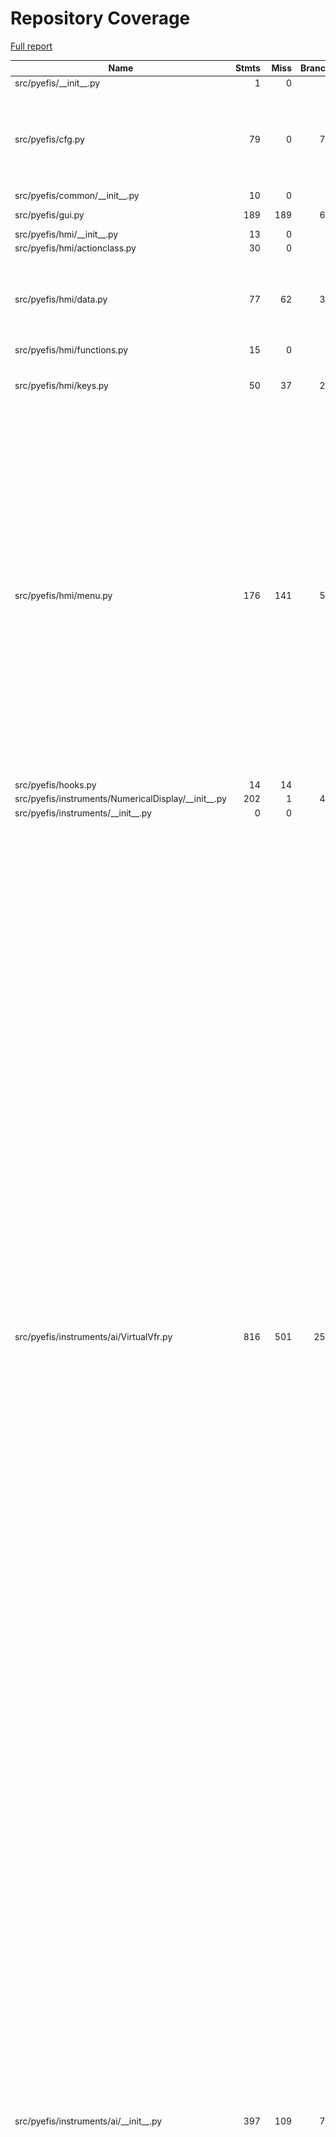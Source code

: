 # Repository Coverage

[Full report](https://htmlpreview.github.io/?https://github.com/makerplane/pyEfis/blob/python-coverage-comment-action-data/htmlcov/index.html)

| Name                                                    |    Stmts |     Miss |   Branch |   BrPart |   Cover |   Missing |
|-------------------------------------------------------- | -------: | -------: | -------: | -------: | ------: | --------: |
| src/pyefis/\_\_init\_\_.py                              |        1 |        0 |        0 |        0 |    100% |           |
| src/pyefis/cfg.py                                       |       79 |        0 |       72 |        6 |     96% |49->143, 69->79, 73->79, 80->59, 101->112, 116->88 |
| src/pyefis/common/\_\_init\_\_.py                       |       10 |        0 |        4 |        0 |    100% |           |
| src/pyefis/gui.py                                       |      189 |      189 |       60 |        0 |      0% |    17-282 |
| src/pyefis/hmi/\_\_init\_\_.py                          |       13 |        0 |        2 |        0 |    100% |           |
| src/pyefis/hmi/actionclass.py                           |       30 |        0 |        4 |        0 |    100% |           |
| src/pyefis/hmi/data.py                                  |       77 |       62 |       34 |        0 |     14% |38-66, 70-90, 94-110, 114-118, 122-128 |
| src/pyefis/hmi/functions.py                             |       15 |        0 |        0 |        0 |    100% |           |
| src/pyefis/hmi/keys.py                                  |       50 |       37 |       24 |        0 |     18% |30-49, 52-53, 57-59, 63-65, 69-82 |
| src/pyefis/hmi/menu.py                                  |      176 |      141 |       50 |        0 |     15% |36-84, 87-88, 91-119, 121-125, 128-130, 133, 136-148, 151-157, 160-174, 177-182, 186-200, 203, 206, 209, 212, 215, 218, 221, 226-227, 230-231, 234, 237-240, 243 |
| src/pyefis/hooks.py                                     |       14 |       14 |        4 |        0 |      0% |     17-37 |
| src/pyefis/instruments/NumericalDisplay/\_\_init\_\_.py |      202 |        1 |       42 |        0 |     99% |       291 |
| src/pyefis/instruments/\_\_init\_\_.py                  |        0 |        0 |        0 |        0 |    100% |           |
| src/pyefis/instruments/ai/VirtualVfr.py                 |      816 |      501 |      250 |       25 |     34% |138-161, 191->exit, 195-220, 223-235, 239-440, 444-470, 474-494, 497-501, 504-528, 531-537, 540-546, 549-555, 558-563, 567->574, 572-573, 575->578, 579->exit, 589-602, 605, 608, 611, 614, 622-635, 638, 641, 644, 647, 654-673, 676, 679, 682, 685, 691-699, 732, 742-745, 748-752, 755, 767->769, 780, 785, 787->789, 832, 838->836, 852-876, 878, 880, 885-886, 901, 903, 916-922, 931-935, 943-946, 954-964, 973, 975, 983-1001, 1004-1008, 1011-1015, 1022-1034, 1039-1075 |
| src/pyefis/instruments/ai/\_\_init\_\_.py               |      397 |      109 |       72 |        8 |     67% |47, 127-131, 139->142, 164, 181, 238->201, 346->exit, 349, 362, 366, 372-375, 378, 383-386, 389-392, 395, 398-402, 407, 410, 413, 416, 419, 422, 425-442, 448, 451, 454, 457, 460-472, 478, 481, 484, 487, 490-502, 509-516, 519-539, 542-548 |
| src/pyefis/instruments/airspeed/\_\_init\_\_.py         |      346 |        1 |       72 |        9 |     98% |79->81, 216->exit, 278->282, 295, 426->exit, 509->521, 512->521, 518->521, 534->exit |
| src/pyefis/instruments/altimeter/\_\_init\_\_.py        |      262 |        1 |       52 |        2 |     99% |111, 384->exit |
| src/pyefis/instruments/button/\_\_init\_\_.py           |      257 |      257 |      134 |        0 |      0% |    20-371 |
| src/pyefis/instruments/gauges/\_\_init\_\_.py           |        5 |        0 |        0 |        0 |    100% |           |
| src/pyefis/instruments/gauges/abstract.py               |      451 |      211 |      176 |       15 |     46% |94->exit, 95->exit, 136, 149, 167-179, 182, 219, 224, 259-260, 277-278, 282-290, 326, 330, 332, 334, 336, 341-342, 345-350, 353-354, 357-358, 366-370, 373-388, 393, 398-418, 422-440, 444-480, 483-531, 548-558, 562-608, 612-624, 627-672, 676-682 |
| src/pyefis/instruments/gauges/arc.py                    |      224 |        2 |       68 |        5 |     98% |30->32, 56-57, 94->exit, 215->224, 227->249 |
| src/pyefis/instruments/gauges/egt.py                    |       70 |       60 |       34 |        0 |     10% |28-52, 55-84, 89-96 |
| src/pyefis/instruments/gauges/horizontalBar.py          |      131 |        0 |       34 |        4 |     98% |29->31, 72->86, 88->101, 105->118 |
| src/pyefis/instruments/gauges/numeric.py                |       60 |        0 |       10 |        1 |     99% |  82->exit |
| src/pyefis/instruments/gauges/verticalBar.py            |      245 |        0 |       74 |        6 |     98% |30->32, 99->exit, 121->123, 123->126, 192->206, 209->230 |
| src/pyefis/instruments/helpers/\_\_init\_\_.py          |       49 |       11 |       12 |        3 |     77% |22-24, 35-38, 48-51 |
| src/pyefis/instruments/hsi/\_\_init\_\_.py              |      461 |      112 |      102 |       15 |     68% |45-46, 87-95, 101-109, 136, 140, 224->228, 228->232, 232->236, 236->241, 278-297, 301, 304-314, 344-347, 350, 353-357, 368->exit, 373, 376-379, 382-385, 388-391, 394-397, 403, 406-408, 413-416, 419-422, 425-428, 433, 437, 488-490, 492-494, 496-498, 505, 508-510, 614, 617-619, 628, 632 |
| src/pyefis/instruments/listbox/\_\_init\_\_.py          |      211 |       78 |       60 |        9 |     56% |30-31, 80, 83, 86-87, 90-91, 94-95, 98-99, 102-103, 106-107, 111, 115-119, 122, 125-134, 137, 204->206, 220->224, 224->232, 229, 237, 243, 247, 263, 269-283, 286-313 |
| src/pyefis/instruments/misc/\_\_init\_\_.py             |      167 |        0 |       22 |        2 |     99% |151->159, 171->exit |
| src/pyefis/instruments/pa/\_\_init\_\_.py               |       70 |       29 |       10 |        1 |     52% |60-72, 75, 79-95, 98 |
| src/pyefis/instruments/tc/\_\_init\_\_.py               |      220 |       42 |       40 |       16 |     75% |36, 42, 60, 77->80, 83->101, 122, 125-126, 139, 147-148, 157, 159, 168-172, 178, 181-182, 190, 192, 195-199, 217, 220-222, 227, 230-236, 241, 317, 320-322 |
| src/pyefis/instruments/vsi/\_\_init\_\_.py              |      382 |       76 |       68 |       12 |     75% |46, 146-147, 163-172, 189, 192-194, 228, 278-279, 283-286, 289, 292-293, 300, 304, 341-360, 363-374, 404->409, 406->408, 466, 469, 476-477, 484-491, 495-497, 505-513, 516, 518-520, 524, 526-528, 532, 534-536 |
| src/pyefis/instruments/weston/\_\_init\_\_.py           |       41 |       41 |       10 |        0 |      0% |      1-48 |
| src/pyefis/main.py                                      |      158 |      158 |       70 |        0 |      0% |    18-254 |
| src/pyefis/screens/\_\_init\_\_.py                      |        0 |        0 |        0 |        0 |    100% |           |
| src/pyefis/screens/ems\_sm.py                           |       99 |       99 |       36 |        0 |      0% |    17-341 |
| src/pyefis/screens/epfd.py                              |      104 |      104 |       12 |        0 |      0% |    17-151 |
| src/pyefis/screens/pfd.py                               |      123 |      123 |       14 |        0 |      0% |    17-224 |
| src/pyefis/screens/pfd\_sm.py                           |      108 |      108 |       14 |        0 |      0% |    17-169 |
| src/pyefis/screens/r582\_sm.py                          |       98 |       98 |       36 |        0 |      0% |    17-210 |
| src/pyefis/screens/screenbuilder.py                     |      700 |      700 |      442 |        0 |      0% |    17-956 |
| src/pyefis/screens/sixpack.py                           |       53 |       53 |        2 |        0 |      0% |     17-88 |
| src/pyefis/screens/test.py                              |       21 |       21 |        2 |        0 |      0% |     17-48 |
| src/pyefis/user/\_\_init\_\_.py                         |        0 |        0 |        0 |        0 |    100% |           |
| src/pyefis/user/hooks/\_\_init\_\_.py                   |        0 |        0 |        0 |        0 |    100% |           |
| src/pyefis/user/hooks/composite.py                      |      103 |      103 |       28 |        0 |      0% |    22-165 |
| src/pyefis/user/hooks/keys.py                           |       19 |       19 |        4 |        0 |      0% |     20-53 |
| src/pyefis/user/screens/\_\_init\_\_.py                 |        0 |        0 |        0 |        0 |    100% |           |
| src/pyefis/version.py                                   |        2 |        0 |        0 |        0 |    100% |           |
|                                               **TOTAL** | **7309** | **3561** | **2256** |  **139** | **46%** |           |


## Setup coverage badge

Below are examples of the badges you can use in your main branch `README` file.

### Direct image

[![Coverage badge](https://raw.githubusercontent.com/makerplane/pyEfis/python-coverage-comment-action-data/badge.svg)](https://htmlpreview.github.io/?https://github.com/makerplane/pyEfis/blob/python-coverage-comment-action-data/htmlcov/index.html)

This is the one to use if your repository is private or if you don't want to customize anything.

### [Shields.io](https://shields.io) Json Endpoint

[![Coverage badge](https://img.shields.io/endpoint?url=https://raw.githubusercontent.com/makerplane/pyEfis/python-coverage-comment-action-data/endpoint.json)](https://htmlpreview.github.io/?https://github.com/makerplane/pyEfis/blob/python-coverage-comment-action-data/htmlcov/index.html)

Using this one will allow you to [customize](https://shields.io/endpoint) the look of your badge.
It won't work with private repositories. It won't be refreshed more than once per five minutes.

### [Shields.io](https://shields.io) Dynamic Badge

[![Coverage badge](https://img.shields.io/badge/dynamic/json?color=brightgreen&label=coverage&query=%24.message&url=https%3A%2F%2Fraw.githubusercontent.com%2Fmakerplane%2FpyEfis%2Fpython-coverage-comment-action-data%2Fendpoint.json)](https://htmlpreview.github.io/?https://github.com/makerplane/pyEfis/blob/python-coverage-comment-action-data/htmlcov/index.html)

This one will always be the same color. It won't work for private repos. I'm not even sure why we included it.

## What is that?

This branch is part of the
[python-coverage-comment-action](https://github.com/marketplace/actions/python-coverage-comment)
GitHub Action. All the files in this branch are automatically generated and may be
overwritten at any moment.